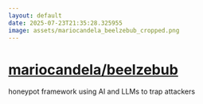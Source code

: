 ```yaml
---
layout: default
date: 2025-07-23T21:35:28.325955
image: assets/mariocandela_beelzebub_cropped.png
---
```


# [mariocandela/beelzebub](https://github.com/mariocandela/beelzebub)

honeypot framework using AI and LLMs to trap attackers
